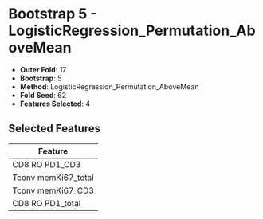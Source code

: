 # Bootstrap 5 - LogisticRegression_Permutation_AboveMean

- **Outer Fold**: 17
- **Bootstrap**: 5
- **Method**: LogisticRegression_Permutation_AboveMean
- **Fold Seed**: 62
- **Features Selected**: 4

## Selected Features

| Feature |
|---------|
| CD8 RO PD1_CD3 |
| Tconv memKi67_total |
| Tconv memKi67_CD3 |
| CD8 RO PD1_total |
